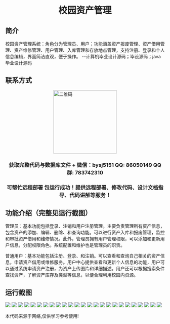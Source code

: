 <p><h1 align="center">校园资产管理</h1></p>

## 简介
校园资产管理系统：角色分为管理员、用户；功能涵盖资产报废管理、资产借用管理、资产维修管理、用户管理、入库管理和存放地点管理，支持注册、登录和个人信息编辑，界面简洁直观，便于操作。    --计算机毕业设计源码；毕设源码；java毕业设计源码


## 联系方式
<img src="https://bs-1329754181.cos.ap-shanghai.myqcloud.com/wx.jpg" alt="二维码" style="display: block; margin: 0 auto;" width="200px">
<p><h3 align="center">获取完整代码与数据库文件 + 微信：bysj5151 QQ: 86050149 QQ群: 783742310</h3></p>
<p><h3 align="center">可帮忙远程部署 包运行成功！提供远程部署、修改代码、设计文档指导、代码讲解等服务！</h3></p>

## 功能介绍（完整见运行截图）
管理员：基本功能包括登录、注销和用户注册管理。主要负责管理所有资产信息，包含资产的添加、编辑、删除、和查询功能。可以进行资产入库和报废管理，监控和审批资产借用和维修情况。此外，管理员拥有用户管理权限，可以添加和更新用户信息，分配权限角色。系统配置和维护也是管理员的职责。

普通用户：基本功能包括注册、登录、和注销。可以查看和查询自己相关的资产信息，申请资产借用或维修服务。用户中心提供查看和更新个人信息的功能，用户可以通过系统申请资产注册，为资产上传图片和详细描述。用户还可以根据搜索条件查找资产，了解资产库存及类型等信息，以便合理利用校园内资源。


## 运行截图
![](https://bs-1329754181.cos.ap-shanghai.myqcloud.com/spring/CampusAssetManagement/img/001.jpg)
![](https://bs-1329754181.cos.ap-shanghai.myqcloud.com/spring/CampusAssetManagement/img/002.jpg)
![](https://bs-1329754181.cos.ap-shanghai.myqcloud.com/spring/CampusAssetManagement/img/003.jpg)
![](https://bs-1329754181.cos.ap-shanghai.myqcloud.com/spring/CampusAssetManagement/img/004.jpg)
![](https://bs-1329754181.cos.ap-shanghai.myqcloud.com/spring/CampusAssetManagement/img/005.jpg)
![](https://bs-1329754181.cos.ap-shanghai.myqcloud.com/spring/CampusAssetManagement/img/006.jpg)
![](https://bs-1329754181.cos.ap-shanghai.myqcloud.com/spring/CampusAssetManagement/img/007.jpg)
![](https://bs-1329754181.cos.ap-shanghai.myqcloud.com/spring/CampusAssetManagement/img/008.jpg)
![](https://bs-1329754181.cos.ap-shanghai.myqcloud.com/spring/CampusAssetManagement/img/009.jpg)
![](https://bs-1329754181.cos.ap-shanghai.myqcloud.com/spring/CampusAssetManagement/img/010.jpg)
![](https://bs-1329754181.cos.ap-shanghai.myqcloud.com/spring/CampusAssetManagement/img/011.jpg)
![](https://bs-1329754181.cos.ap-shanghai.myqcloud.com/spring/CampusAssetManagement/img/012.jpg)
![](https://bs-1329754181.cos.ap-shanghai.myqcloud.com/spring/CampusAssetManagement/img/013.jpg)
![](https://bs-1329754181.cos.ap-shanghai.myqcloud.com/spring/CampusAssetManagement/img/014.jpg)
![](https://bs-1329754181.cos.ap-shanghai.myqcloud.com/spring/CampusAssetManagement/img/015.jpg)
![](https://bs-1329754181.cos.ap-shanghai.myqcloud.com/spring/CampusAssetManagement/img/016.jpg)
![](https://bs-1329754181.cos.ap-shanghai.myqcloud.com/spring/CampusAssetManagement/img/017.jpg)
![](https://bs-1329754181.cos.ap-shanghai.myqcloud.com/spring/CampusAssetManagement/img/018.jpg)
![](https://bs-1329754181.cos.ap-shanghai.myqcloud.com/spring/CampusAssetManagement/img/019.jpg)
![](https://bs-1329754181.cos.ap-shanghai.myqcloud.com/spring/CampusAssetManagement/img/020.jpg)
![](https://bs-1329754181.cos.ap-shanghai.myqcloud.com/spring/CampusAssetManagement/img/021.jpg)
![](https://bs-1329754181.cos.ap-shanghai.myqcloud.com/spring/CampusAssetManagement/img/022.jpg)
![](https://bs-1329754181.cos.ap-shanghai.myqcloud.com/spring/CampusAssetManagement/img/023.jpg)
![](https://bs-1329754181.cos.ap-shanghai.myqcloud.com/spring/CampusAssetManagement/img/024.jpg)
![](https://bs-1329754181.cos.ap-shanghai.myqcloud.com/spring/CampusAssetManagement/img/025.jpg)

<p>本代码来源于网络,仅供学习参考使用!</p>

